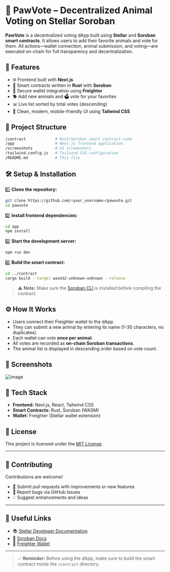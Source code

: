 # 🐾 PawVote – Decentralized Animal Voting on Stellar Soroban

**PawVote** is a decentralized voting dApp built using **Stellar** and **Soroban smart contracts**. It allows users to add their favorite animals and vote for them. All actions—wallet connection, animal submission, and voting—are executed on-chain for full transparency and decentralization.

## 🚀 Features

- 🌐 Frontend built with **Next.js**
- 🦀 Smart contracts written in **Rust** with **Soroban**
- 🔐 Secure wallet integration using **Freighter**
- 🐕 Add new animals and 🗳️ vote for your favorites
- 📊 Live list sorted by total votes (descending)
- 🎨 Clean, modern, mobile-friendly UI using **Tailwind CSS**

## 📂 Project Structure

```bash
/contract             # Rust/Soroban smart contract code
/app                  # Next.js frontend application
/screenshots          # UI screenshots
/tailwind.config.js   # Tailwind CSS configuration
/README.md            # This file
```

## 🛠️ Setup & Installation

1️⃣ **Clone the repository:**

```bash
git clone https://github.com/<your_username>/pawvote.git
cd pawvote
```

2️⃣ **Install frontend dependencies:**

```bash
cd app
npm install
```

3️⃣ **Start the development server:**

```bash
npm run dev
```

4️⃣ **Build the smart contract:**

```bash
cd ../contract
cargo build --target wasm32-unknown-unknown --release
```

> ⚠️ **Note:** Make sure the [Soroban CLI](https://soroban.stellar.org/docs/getting-started/environment#installing-soroban-cli) is installed before compiling the contract.

## ⚙️ How It Works

- Users connect their Freighter wallet to the dApp.
- They can submit a new animal by entering its name (1–30 characters, no duplicates).
- Each wallet can vote **once per animal**.
- All votes are recorded as **on-chain Soroban transactions**.
- The animal list is displayed in descending order based on vote count.

## 📸 Screenshots

![image](https://github.com/user-attachments/assets/d0eb731f-5896-4cb8-9e56-35f77bfbb794)




## 🧪 Tech Stack

- **Frontend:** Next.js, React, Tailwind CSS
- **Smart Contracts:** Rust, Soroban (WASM)
- **Wallet:** Freighter (Stellar wallet extension)

## 📄 License

This project is licensed under the [MIT License](LICENSE).

---

## 🤝 Contributing

Contributions are welcome!

- 🔧 Submit pull requests with improvements or new features
- 🐞 Report bugs via GitHub Issues
- 💡 Suggest enhancements and ideas

---

## 🔗 Useful Links

- 📚 [Stellar Developer Documentation](https://developers.stellar.org/docs/)
- 🔧 [Soroban Docs](https://soroban.stellar.org/docs)
- 💼 [Freighter Wallet](https://freighter.app/)

---

> ✅ **Reminder:** Before using the dApp, make sure to build the smart contract inside the `/contract` directory.
